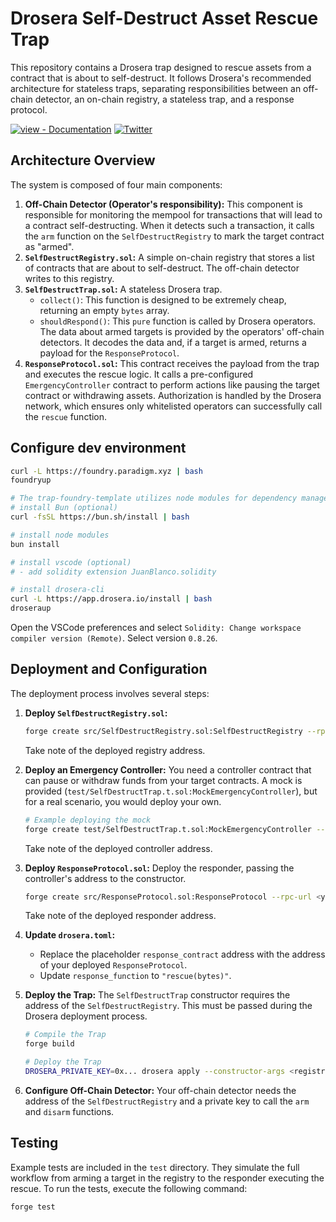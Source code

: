 # Drosera Self-Destruct Asset Rescue Trap

This repository contains a Drosera trap designed to rescue assets from a contract that is about to self-destruct. It follows Drosera's recommended architecture for stateless traps, separating responsibilities between an off-chain detector, an on-chain registry, a stateless trap, and a response protocol.

[![view - Documentation](https://img.shields.io/badge/view-Documentation-blue?style=for-the-badge)](https://dev.drosera.io "Project documentation")
[![Twitter](https://img.shields.io/twitter/follow/DroseraNetwork?style=for-the-badge)](https://x.com/DroseraNetwork)

## Architecture Overview

The system is composed of four main components:

1.  **Off-Chain Detector (Operator's responsibility):** This component is responsible for monitoring the mempool for transactions that will lead to a contract self-destructing. When it detects such a transaction, it calls the `arm` function on the `SelfDestructRegistry` to mark the target contract as "armed".
2.  **`SelfDestructRegistry.sol`:** A simple on-chain registry that stores a list of contracts that are about to self-destruct. The off-chain detector writes to this registry.
3.  **`SelfDestructTrap.sol`:** A stateless Drosera trap.
    *   `collect()`: This function is designed to be extremely cheap, returning an empty `bytes` array.
    *   `shouldRespond()`: This `pure` function is called by Drosera operators. The data about armed targets is provided by the operators' off-chain detectors. It decodes the data and, if a target is armed, returns a payload for the `ResponseProtocol`.
4.  **`ResponseProtocol.sol`:** This contract receives the payload from the trap and executes the rescue logic. It calls a pre-configured `EmergencyController` contract to perform actions like pausing the target contract or withdrawing assets. Authorization is handled by the Drosera network, which ensures only whitelisted operators can successfully call the `rescue` function.

## Configure dev environment

```bash
curl -L https://foundry.paradigm.xyz | bash
foundryup

# The trap-foundry-template utilizes node modules for dependency management
# install Bun (optional)
curl -fsSL https://bun.sh/install | bash

# install node modules
bun install

# install vscode (optional)
# - add solidity extension JuanBlanco.solidity

# install drosera-cli
curl -L https://app.drosera.io/install | bash
droseraup
```

Open the VSCode preferences and select `Solidity: Change workspace compiler version (Remote)`. Select version `0.8.26`.

## Deployment and Configuration

The deployment process involves several steps:

1.  **Deploy `SelfDestructRegistry.sol`:**
    ```bash
    forge create src/SelfDestructRegistry.sol:SelfDestructRegistry --rpc-url <your_rpc_url> --private-key <your_private_key>
    ```
    Take note of the deployed registry address.

2.  **Deploy an Emergency Controller:**
    You need a controller contract that can pause or withdraw funds from your target contracts. A mock is provided (`test/SelfDestructTrap.t.sol:MockEmergencyController`), but for a real scenario, you would deploy your own.
    ```bash
    # Example deploying the mock
    forge create test/SelfDestructTrap.t.sol:MockEmergencyController --rpc-url <your_rpc_url> --private-key <your_private_key>
    ```
    Take note of the deployed controller address.

3.  **Deploy `ResponseProtocol.sol`:**
    Deploy the responder, passing the controller's address to the constructor.
    ```bash
    forge create src/ResponseProtocol.sol:ResponseProtocol --rpc-url <your_rpc_url> --private-key <your_private_key> --constructor-args <controller_address>
    ```
    Take note of the deployed responder address.

4.  **Update `drosera.toml`:**
    *   Replace the placeholder `response_contract` address with the address of your deployed `ResponseProtocol`.
    *   Update `response_function` to `"rescue(bytes)"`.

5.  **Deploy the Trap:**
    The `SelfDestructTrap` constructor requires the address of the `SelfDestructRegistry`. This must be passed during the Drosera deployment process.
    ```bash
    # Compile the Trap
    forge build

    # Deploy the Trap
    DROSERA_PRIVATE_KEY=0x... drosera apply --constructor-args <registry_address>
    ```

6.  **Configure Off-Chain Detector:**
    Your off-chain detector needs the address of the `SelfDestructRegistry` and a private key to call the `arm` and `disarm` functions.

## Testing

Example tests are included in the `test` directory. They simulate the full workflow from arming a target in the registry to the responder executing the rescue. To run the tests, execute the following command:

```bash
forge test
```